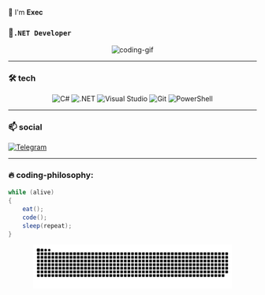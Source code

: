  👋 I'm **Exec**  
### 🚀`.NET Developer`  

<div align="center">
  <img src="https://media.giphy.com/media/ZVik7pBtu9dNS/giphy.gif" width="200" alt="coding-gif">
</div>

---

### 🛠️ **tech**  
<p align="center">
  <img src="https://img.shields.io/badge/C%23-239120?logo=c-sharp&logoColor=white" alt="C#">
  <img src="https://img.shields.io/badge/.NET-512BD4?logo=dotnet&logoColor=white" alt=".NET">
  <img src="https://img.shields.io/badge/Visual_Studio-5C2D91?logo=visual-studio&logoColor=white" alt="Visual Studio">
  <img src="https://img.shields.io/badge/Git-F05032?logo=git&logoColor=white" alt="Git">  
  <img src="https://img.shields.io/badge/PowerShell-5391FE?logo=powershell&logoColor=white" alt="PowerShell">
</p>

---

### 📫 **social**  
<p align="left">
  <a href="https://t.me/metamissed">
    <img src="https://img.shields.io/badge/Telegram-2CA5E0?logo=telegram&logoColor=white" alt="Telegram">
  </a>
</p>

---

### 🔥 **coding-philosophy:**  
```csharp
while (alive) 
{
    eat();
    code();
    sleep(repeat);
}
```
<div align="center"> 
<img src="https://raw.githubusercontent.com/Platane/snk/output/github-contribution-grid-snake.svg" width="80%" alt="github-snake"> 
</div>

